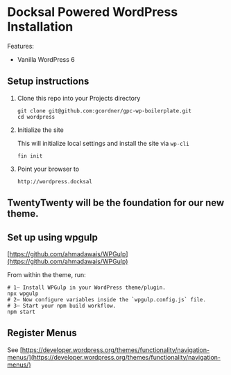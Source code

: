 # Docksal Powered WordPress Installation

Features:

- Vanilla WordPress 6

## Setup instructions

1. Clone this repo into your Projects directory

    ```
    git clone git@github.com:gcordner/gpc-wp-boilerplate.git
    cd wordpress
    ```

1. Initialize the site

    This will initialize local settings and install the site via `wp-cli`

    ```
    fin init
    ```

1. Point your browser to

    ```
    http://wordpress.docksal
    ```
    
## TwentyTwenty will be the foundation for our new theme.

## Set up using wpgulp
[https://github.com/ahmadawais/WPGulp](https://github.com/ahmadawais/WPGulp)

From within the theme, run:
```
# 1— Install WPGulp in your WordPress theme/plugin.
npx wpgulp
# 2— Now configure variables inside the `wpgulp.config.js` file.
# 3— Start your npm build workflow.
npm start
```

## Register Menus
See [https://developer.wordpress.org/themes/functionality/navigation-menus/](https://developer.wordpress.org/themes/functionality/navigation-menus/)
